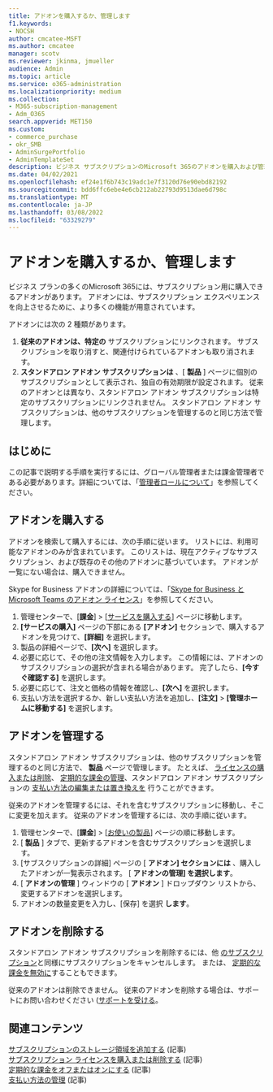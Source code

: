 ```yaml
---
title: アドオンを購入するか、管理します
f1.keywords:
- NOCSH
author: cmcatee-MSFT
ms.author: cmcatee
manager: scotv
ms.reviewer: jkinma, jmueller
audience: Admin
ms.topic: article
ms.service: o365-administration
ms.localizationpriority: medium
ms.collection:
- M365-subscription-management
- Adm_O365
search.appverid: MET150
ms.custom:
- commerce_purchase
- okr_SMB
- AdminSurgePortfolio
- AdminTemplateSet
description: ビジネス サブスクリプションのMicrosoft 365のアドオンを購入および管理する方法について説明します。
ms.date: 04/02/2021
ms.openlocfilehash: ef24e1f6b743c19adc1e7f3120d76e90ebd82192
ms.sourcegitcommit: bdd6ffc6ebe4e6cb212ab22793d9513dae6d798c
ms.translationtype: MT
ms.contentlocale: ja-JP
ms.lasthandoff: 03/08/2022
ms.locfileid: "63329279"
---
```

# <a name="buy-or-manage-add-ons"></a>アドオンを購入するか、管理します

ビジネス プランの多くのMicrosoft 365には、サブスクリプション用に購入できるアドオンがあります。 アドオンには、サブスクリプション エクスペリエンスを向上させるために、より多くの機能が用意されています。

アドオンには次の 2 種類があります。

1. **従来のアドオンは、特定の** サブスクリプションにリンクされます。 サブスクリプションを取り消すと、関連付けられているアドオンも取り消されます。
2. **スタンドアロン アドオン サブスクリプションは** 、[ **製品** ] ページに個別のサブスクリプションとして表示され、独自の有効期限が設定されます。 従来のアドオンとは異なり、スタンドアロン アドオン サブスクリプションは特定のサブスクリプションにリンクされません。 スタンドアロン アドオン サブスクリプションは、他のサブスクリプションを管理するのと同じ方法で管理します。

## <a name="before-you-begin"></a>はじめに

この記事で説明する手順を実行するには、グローバル管理者または課金管理者である必要があります。詳細については、「[管理者ロールについて](../admin/add-users/about-admin-roles.md)」を参照してください。

## <a name="buy-an-add-on"></a>アドオンを購入する

アドオンを検索して購入するには、次の手順に従います。 リストには、利用可能なアドオンのみが含まれています。 このリストは、現在アクティブなサブスクリプション、および既存のその他のアドオンに基づいています。 アドオンが一覧にない場合は、購入できません。

Skype for Business アドオンの詳細については、「[Skype for Business と Microsoft Teams のアドオン ライセンス](/SkypeForBusiness/skype-for-business-and-microsoft-teams-add-on-licensing/skype-for-business-and-microsoft-teams-add-on-licensing)」を参照してください。

1. 管理センターで、[**課金**] \> [<a href="https://go.microsoft.com/fwlink/p/?linkid=868433" target="_blank">サービスを購入する</a>] ページに移動します。
2. **[サービスの購入]** ページの下部にある **[アドオン]** セクションで、購入するアドオンを見つけて、**[詳細]** を選択します。
3. 製品の詳細ページで、**[次へ]** を選択します。
4. 必要に応じて、その他の注文情報を入力します。 この情報には、アドオンのサブスクリプションの選択が含まれる場合があります。 完了したら、**[今すぐ確認する]** を選択します。
5. 必要に応じて、注文と価格の情報を確認し、**[次へ]** を選択します。
6. 支払い方法を選択するか、新しい支払い方法を追加し、**[注文]**  >  **[管理ホームに移動する]** を選択します。

## <a name="manage-an-add-on"></a>アドオンを管理する

スタンドアロン アドオン サブスクリプションは、他のサブスクリプションを管理するのと同じ方法で、 **製品** ページで管理します。 たとえば、 [ライセンスの購入または削除](licenses/buy-licenses.md)、 [定期的な課金の管理](subscriptions/renew-your-subscription.md)、スタンドアロン アドオン サブスクリプションの [支払い方法の編集または置き換えを](billing-and-payments/manage-payment-methods.md) 行うことができます。

従来のアドオンを管理するには、それを含むサブスクリプションに移動し、そこに変更を加えます。 従来のアドオンを管理するには、次の手順に従います。
  
1. 管理センターで、[**課金**] \> [<a href="https://go.microsoft.com/fwlink/p/?linkid=842054" target="_blank">お使いの製品</a>] ページの順に移動します。
2. [ **製品** ] タブで、更新するアドオンを含むサブスクリプションを選択します。
3. [サブスクリプションの詳細] ページの [ **アドオン] セクションには** 、購入したアドオンが一覧表示されます。 [ **アドオンの管理] を選択します**。
4. [ **アドオンの管理** ] ウィンドウの [ **アドオン** ] ドロップダウン リストから、変更するアドオンを選択します。
5. アドオンの数量変更を入力し、[保存] を選択 **します**。

## <a name="remove-an-add-on"></a>アドオンを削除する

スタンドアロン アドオン サブスクリプションを削除するには、他 [のサブスクリプション](subscriptions/cancel-your-subscription.md)と同様にサブスクリプションをキャンセルします。 または、 [定期的な課金を無効に](subscriptions/renew-your-subscription.md)することもできます。

従来のアドオンは削除できません。 従来のアドオンを削除する場合は、サポートにお問い合わせください ([サポートを受ける](../admin/get-help-support.md)。
  
## <a name="related-content"></a>関連コンテンツ

[サブスクリプションのストレージ領域を追加する](add-storage-space.md) (記事)\
[サブスクリプション ライセンスを購入または削除する](licenses/buy-licenses.md) (記事)\
[定期的な課金をオフまたはオンにする](subscriptions/renew-your-subscription.md#turn-recurring-billing-off-or-on) (記事)\
[支払い方法の管理](billing-and-payments/manage-payment-methods.md) (記事)
